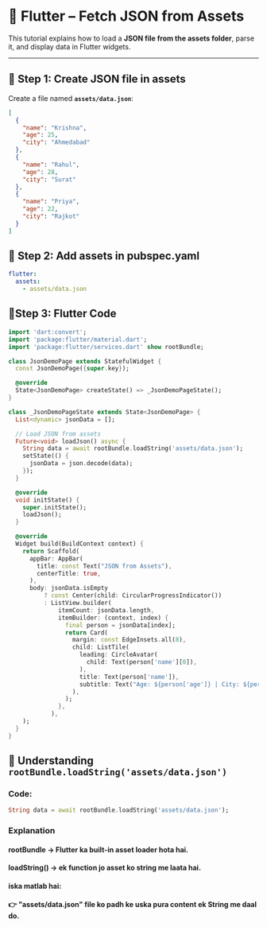 # 📂 Flutter – Fetch JSON from Assets

This tutorial explains how to load a **JSON file from the assets folder**, parse it, and display data in Flutter widgets.

---

## 🔹 Step 1: Create JSON file in assets

Create a file named **`assets/data.json`**:

```json
[
  {
    "name": "Krishna",
    "age": 25,
    "city": "Ahmedabad"
  },
  {
    "name": "Rahul",
    "age": 28,
    "city": "Surat"
  },
  {
    "name": "Priya",
    "age": 22,
    "city": "Rajkot"
  }
]
```

## 🔹 Step 2: Add assets in pubspec.yaml

```yaml
flutter:
  assets:
    - assets/data.json
```

## 🔹Step 3: Flutter Code

```dart
import 'dart:convert';
import 'package:flutter/material.dart';
import 'package:flutter/services.dart' show rootBundle;

class JsonDemoPage extends StatefulWidget {
  const JsonDemoPage({super.key});

  @override
  State<JsonDemoPage> createState() => _JsonDemoPageState();
}

class _JsonDemoPageState extends State<JsonDemoPage> {
  List<dynamic> jsonData = [];

  // Load JSON from assets
  Future<void> loadJson() async {
    String data = await rootBundle.loadString('assets/data.json');
    setState(() {
      jsonData = json.decode(data);
    });
  }

  @override
  void initState() {
    super.initState();
    loadJson();
  }

  @override
  Widget build(BuildContext context) {
    return Scaffold(
      appBar: AppBar(
        title: const Text("JSON from Assets"),
        centerTitle: true,
      ),
      body: jsonData.isEmpty
          ? const Center(child: CircularProgressIndicator())
          : ListView.builder(
              itemCount: jsonData.length,
              itemBuilder: (context, index) {
                final person = jsonData[index];
                return Card(
                  margin: const EdgeInsets.all(8),
                  child: ListTile(
                    leading: CircleAvatar(
                      child: Text(person['name'][0]),
                    ),
                    title: Text(person['name']),
                    subtitle: Text("Age: ${person['age']} | City: ${person['city']}"),
                  ),
                );
              },
            ),
    );
  }
}
```

## 🔎 Understanding `rootBundle.loadString('assets/data.json')`

### Code:
```dart
String data = await rootBundle.loadString('assets/data.json');
```

### Explanation
#### rootBundle → Flutter ka built-in asset loader hota hai.
#### loadString() → ek function jo asset ko string me laata hai.

#### iska matlab hai:
#### 👉 "assets/data.json" file ko padh ke uska pura content ek String me daal do.
